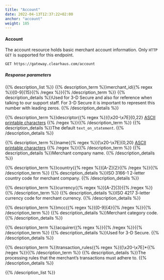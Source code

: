 ```yaml
---
title: "Account"
date: 2022-04-13T12:37:22+02:00
anchor: "account"
weight: 185
---
```

#### Account
The account resource holds basic merchant account information. Only `HTTP GET` is supported for this endpoint.
```shell
GET https://gateway.clearhaus.com/account
```
##### Response parameters

{{% description_list %}}
{{% description_term %}}merchant_id{{% regex %}}[0-9]{15}{{% /regex %}}{{% /description_term %}}
{{% description_details %}}Used for 3-D Secure and also for reference when talking to our support staff. For 3-D Secure it is important to represent this number with leading zeros. 
{{% /description_details %}}

{{% description_term %}}descriptor{{% regex %}}[\x20-\x7E]{0,22} [ASCII printable characters](https://en.wikipedia.org/wiki/ASCII#ASCII_printable_characters) {{% /regex %}}{{% /description_term %}}
{{% description_details %}}The default `text_on_statement`.
{{% /description_details %}}

{{% description_term %}}name{{% regex %}}[\x20-\x7E]{0,20} [ASCII printable characters](https://en.wikipedia.org/wiki/ASCII#ASCII_printable_characters) {{% /regex %}}{{% /description_term %}}
{{% description_details %}}Merchant company name. 
{{% /description_details %}}

{{% description_term %}}country{{% regex %}}[A-Z]{2}{{% /regex %}}{{% /description_term %}}
{{% description_details %}}ISO 3166-1 2-letter country code for merchant company. 
{{% /description_details %}}

{{% description_term %}}currency{{% regex %}}[A-Z]{3}{{% /regex %}}{{% /description_term %}}
{{% description_details %}}ISO 4217 3-letter currency code for merchant currency. 
{{% /description_details %}}

{{% description_term %}}mcc{{% regex %}}[0-9]{4}{{% /regex %}}{{% /description_term %}}
{{% description_details %}}Merchant category code. 
{{% /description_details %}}

{{% description_term %}}acquirer{{% regex %}}{{% /regex %}}{{% /description_term %}}
{{% description_details %}}Used for 3-D Secure. 
{{% /description_details %}}

{{% description_term %}}transaction_rules{{% regex %}}[\x20-\x7E]*{{% /regex %}}{{% /description_term %}}
{{% description_details %}}The processing rules that the merchant’s transactions must adhere to. 
{{% /description_details %}}

{{% /description_list %}}
